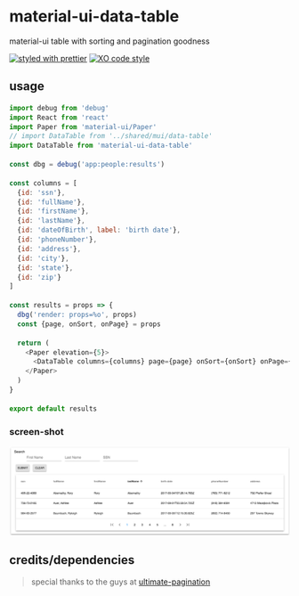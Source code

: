 # material-ui-data-table

material-ui table with sorting and pagination goodness

[![styled with prettier](https://img.shields.io/badge/styled_with-prettier-ff69b4.svg)](https://github.com/prettier/prettier)
[![XO code style](https://img.shields.io/badge/code_style-XO-5ed9c7.svg)](https://github.com/sindresorhus/xo)

## usage

```js
import debug from 'debug'
import React from 'react'
import Paper from 'material-ui/Paper'
// import DataTable from '../shared/mui/data-table'
import DataTable from 'material-ui-data-table'

const dbg = debug('app:people:results')

const columns = [
  {id: 'ssn'},
  {id: 'fullName'},
  {id: 'firstName'},
  {id: 'lastName'},
  {id: 'dateOfBirth', label: 'birth date'},
  {id: 'phoneNumber'},
  {id: 'address'},
  {id: 'city'},
  {id: 'state'},
  {id: 'zip'}
]

const results = props => {
  dbg('render: props=%o', props)
  const {page, onSort, onPage} = props

  return (
    <Paper elevation={5}>
      <DataTable columns={columns} page={page} onSort={onSort} onPage={onPage} />
    </Paper>
  )
}

export default results
```

### screen-shot

![data-table](./image/data-table.png)

## credits/dependencies

> special thanks to the guys at [ultimate-pagination](https://github.com/ultimate-pagination/react-ultimate-pagination-material-ui)
